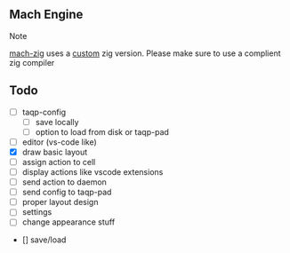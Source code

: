 ## Mach Engine

> [!NOTE]
> [mach-zig](https://github.com/hexops/mach) uses a [custom](https://machengine.org/docs/nominated-zig/#2024110-mach) zig version.
> Please make sure to use a complient zig compiler

## Todo

- [ ] taqp-config
  - [ ] save locally
  - [ ] option to load from disk or taqp-pad
- [ ] editor (vs-code like)
 - [x] draw basic layout
 - [ ] assign action to cell
 - [ ] display actions like vscode extensions
 - [ ] send action to daemon
 - [ ] send config to taqp-pad
 - [ ] proper layout design
- [ ] settings
 - [ ] change appearance stuff
 - [] save/load
